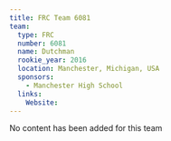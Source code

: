 ```yaml
---
title: FRC Team 6081
team:
  type: FRC
  number: 6081
  name: Dutchman
  rookie_year: 2016
  location: Manchester, Michigan, USA
  sponsors:
    - Manchester High School
  links:
    Website: 
---
```

No content has been added for this team